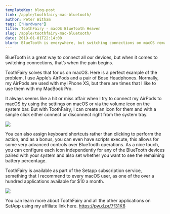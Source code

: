 ```yaml
---
templateKey: blog-post
link: /apple/toothfairy-mac-bluetooth/
author: Peter Witham
tags: ["Hardware"]
title: ToothFairy - macOS BlueTooth Heaven
slug: /apple/toothfairy-mac-bluetooth/
date: 2019-01-01T22:14:00
blurb: BlueTooth is everywhere, but switching connections on macOS remains problematic. ToothFairy solved this for me, and possibly you.
---
```


BlueTooth is a great way to connect all our devices, but when it comes to switching connections, that’s when the pain begins.

ToothFairy solves that for us on macOS. Here is a perfect example of the problem, I use Apple’s AirPods and a pair of Bose Headphones. Normally, my AirPods are used with my iPhone XS, but there are times that I like to use them with my MacBook Pro.

It always seems like a hit or miss affair when I try to connect my AirPods to macOS by using the settings on macOS or via the volume icon on the system bar. But with ToothFairy, I can create an icon for them and with a simple click either connect or disconnect right from the system tray.

![](img/post_images/Capto_Capture-2018-12-30_04-37-15_PM.png)

You can also assign keyboard shortcuts rather than clicking to perform the action, and as a bonus, you can even have scripts execute, this allows for some very advanced controls over BlueTooth operations. As a nice touch, you can configure each icon independently for any of the BlueTooth devices paired with your system and also set whether you want to see the remaining battery percentage.

ToothFairy is available as part of the Setapp subscription service, something that I recommend to every macOS user, as one of the over a hundred applications available for \$10 a month.

![](img/post_images/Capto_Capture-2018-12-30_05-11-30_PM.png)

You can learn more about ToothFairy and all the other applications on SetApp using my affiliate link here. <https://pw.d.pr/7f31K6>
